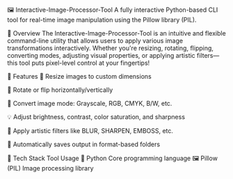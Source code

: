 🖼️ Interactive-Image-Processor-Tool
A fully interactive Python-based CLI tool for real-time image manipulation using the Pillow library (PIL).

📌 Overview
The Interactive-Image-Processor-Tool is an intuitive and flexible command-line utility that allows users to apply various image transformations interactively. Whether you're resizing, rotating, flipping, converting modes, adjusting visual properties, or applying artistic filters—this tool puts pixel-level control at your fingertips!

🚀 Features
📐 Resize images to custom dimensions

🔄 Rotate or flip horizontally/vertically

🎨 Convert image mode: Grayscale, RGB, CMYK, B/W, etc.

💡 Adjust brightness, contrast, color saturation, and sharpness

🧪 Apply artistic filters like BLUR, SHARPEN, EMBOSS, etc.

📂 Automatically saves output in format-based folders

🧰 Tech Stack
Tool	Usage
🐍 Python	Core programming language
🖼 Pillow (PIL)	Image processing library
